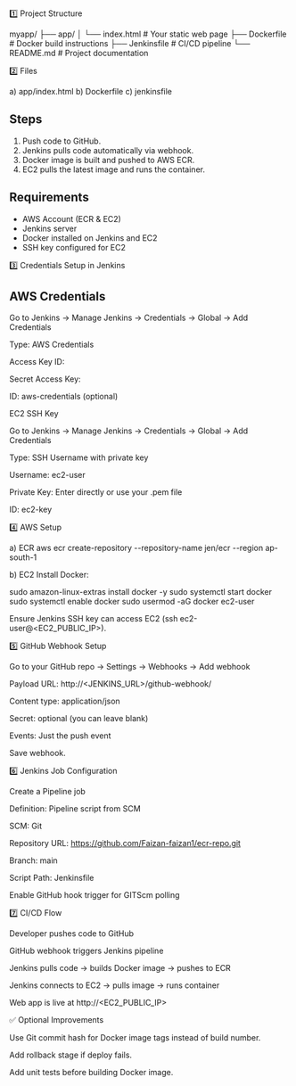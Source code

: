 1️⃣ Project Structure

myapp/
├── app/
│   └── index.html        # Your static web page
├── Dockerfile            # Docker build instructions
├── Jenkinsfile           # CI/CD pipeline
└── README.md             # Project documentation



2️⃣ Files

a) app/index.html
b) Dockerfile
c) jenkinsfile



## Steps
1. Push code to GitHub.
2. Jenkins pulls code automatically via webhook.
3. Docker image is built and pushed to AWS ECR.
4. EC2 pulls the latest image and runs the container.

## Requirements
- AWS Account (ECR & EC2)
- Jenkins server
- Docker installed on Jenkins and EC2
- SSH key configured for EC2



3️⃣ Credentials Setup in Jenkins

## AWS Credentials

Go to Jenkins → Manage Jenkins → Credentials → Global → Add Credentials

Type: AWS Credentials

Access Key ID: <your AWS access key>

Secret Access Key: <your AWS secret key>

ID: aws-credentials (optional)

EC2 SSH Key

Go to Jenkins → Manage Jenkins → Credentials → Global → Add Credentials

Type: SSH Username with private key

Username: ec2-user

Private Key: Enter directly or use your .pem file

ID: ec2-key



4️⃣ AWS Setup

a) ECR
  aws ecr create-repository --repository-name jen/ecr --region ap-south-1

b) EC2
Install Docker:

sudo amazon-linux-extras install docker -y
sudo systemctl start docker
sudo systemctl enable docker
sudo usermod -aG docker ec2-user

Ensure Jenkins SSH key can access EC2 (ssh ec2-user@<EC2_PUBLIC_IP>).



5️⃣ GitHub Webhook Setup

  Go to your GitHub repo → Settings → Webhooks → Add webhook

  Payload URL: http://<JENKINS_URL>/github-webhook/

  Content type: application/json

  Secret: optional (you can leave blank)

  Events: Just the push event

  Save webhook.


6️⃣ Jenkins Job Configuration

  Create a Pipeline job

  Definition: Pipeline script from SCM

  SCM: Git

  Repository URL: https://github.com/Faizan-faizan1/ecr-repo.git

  Branch: main

  Script Path: Jenkinsfile

  Enable GitHub hook trigger for GITScm polling


7️⃣ CI/CD Flow

  Developer pushes code to GitHub

  GitHub webhook triggers Jenkins pipeline

  Jenkins pulls code → builds Docker image → pushes to ECR

  Jenkins connects to EC2 → pulls image → runs container

  Web app is live at http://<EC2_PUBLIC_IP>


✅ Optional Improvements

Use Git commit hash for Docker image tags instead of build number.

Add rollback stage if deploy fails.

Add unit tests before building Docker image.
